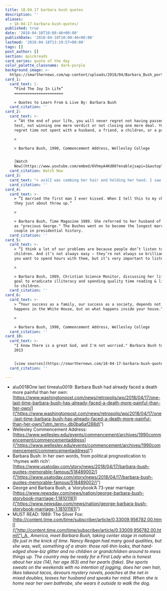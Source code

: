 ```yaml
---
title: 18.04.17 barbara bush quotes
description: ''
aliases:
  - 18-04-17-barbara-bush-quotes/
published: true
date: '2018-04-18T10:00:46+00:00'
publishDate: '2018-04-18T10:00:46+00:00'
lastmod: '2018-04-18T13:19:57+00:00'
tags: []
post_author: []
section: quickreads
card_series: quote of the day
color_palette_classname: dark-purple
background_image: >-
  https://smarthernews.com/wp-content/uploads/2018/04/Barbara_Bush_portrait_1992.jpg
card_1:
  card_text: |-
    “Find The Joy In Life”
    ======================

    > Quotes to Learn From & Live By: Barbara Bush
  card_citation: ''
card_2:
  card_text: >-
    > “At the end of your life, you will never regret not having passed one more
    test, not winning one more verdict or not closing one more deal. You will
    regret time not spent with a husband, a friend, a children, or a parent.”

    > 

    > Barbara Bush, 1990, Commencement Address, Wellesley College


    [Watch
    Now](https://www.youtube.com/embed/6VhmyA4Kd80?enablejsapi=1&autoplay=1&rel=0)
  card_citation: Watch Now
card_3:
  card_text: "> ax1CI was combing her hair and holding her hand. I saw that little body, I saw her spirit go…Robin to me is a joy. She’s like an angel to me; she’s not a sadness or a sorrow. Those little fat arms around my neck.”n> n> Barbara Bush, 2012, speaking about the death of her first daughter, Robin, at age 3 to leukemia, the grief that followed, & the perspective that came years later."
  card_citation: ''
card_4:
  card_text: >-
    > “I married the first man I ever kissed. When I tell this to my children,
    they just about throw up.”

    > 

    > Barbara Bush, Time Magazine 1989. She referred to her husband of 73 years
    as "precious George." The Bushes went on to become the longest married
    couple in presidential history.
  card_citation: ''
card_5:
  card_text: >-
    > “I think a lot of our problems are because people don’t listen to our
    children. And it’s not always easy – they’re not always so brilliant that
    you want to spend hours with them, but it’s very important to listen.”

    > 

    > Barbara Bush, 1989, Christian Science Monitor, discussing her lifelong
    goal to eradicate illiteracy and spending quality time reading & listening
    to children.
  card_citation: ''
card_6:
  card_text: >-
    > “Your success as a family, our success as a society, depends not on what
    happens in the White House, but on what happens inside your house.”

    > 

    > Barbara Bush, 1990, Commencement Address, Wellesley College
  card_citation: ''
card_10:
  card_text: >-
    "I know there is a great God, and I'm not worried." Barbara Bush to C-SPAN
    2013


    [view sources](https://smarthernews.com/18-04-17-barbara-bush-quotes/)
  card_citation: ''

---
```

*   a\\u0018One last timea\\u0019: Barbara Bush had already faced a death more painful than her own: [https://www.washingtonpost.com/news/retropolis/wp/2018/04/17/one-last-time-barbara-bush-has-already-faced-a-death-more-painful-than-her-own/](\"https://www.washingtonpost.com/news/retropolis/wp/2018/04/17/one-last-time-barbara-bush-has-already-faced-a-death-more-painful-than-her-own/?utm_term=.db0ba6af288d\")
*   Wellesley Commencement Address: [https://www.wellesley.edu/events/commencement/archives/1990commencement/commencementaddress](\"https://www.wellesley.edu/events/commencement/archives/1990commencement/commencementaddress\")
*   Barbara Bush: In her own words, from political prognostication to ‘rhymes with rich’: [https://www.usatoday.com/story/news/2018/04/17/barbara-bush-quotes-memorable-famous/518489002/](\"https://www.usatoday.com/story/news/2018/04/17/barbara-bush-quotes-memorable-famous/518489002/\")
*   George and Barbara Bush, a ‘storybook’A 73-year marriage: [https://www.newsday.com/news/nation/george-barbara-bush-storybook-marriage-1.18101161](\"https://www.newsday.com/news/nation/george-barbara-bush-storybook-marriage-1.18101161\")
*   MUST READ: 1989: The Silver Fox: [http://content.time.com/time/subscriber/article/0,33009,956782,00.html](\"http://content.time.com/time/subscriber/article/0,33009,956782,00.html\")_A_ _America, meet Barbara Bush, taking center stage in national life just in the knick of time. Nancy Reagan had many good qualities, but she was, well, something of a strain: those rail-thin looks, that hard-edged show-biz glitter and no children or grandchildren around to mess things up. The country may be ready for a First Lady who is honest about her size (14), her age (63) and her pearls (fake). She sports sweats on the weekends with no intention of jogging, does her own hair, likes takeout tacos, devours mystery novels, poaches at the net in mixed doubles, teases her husband and speaks her mind. When she is home near her own bathrobe, she wears it outside to walk the dog._